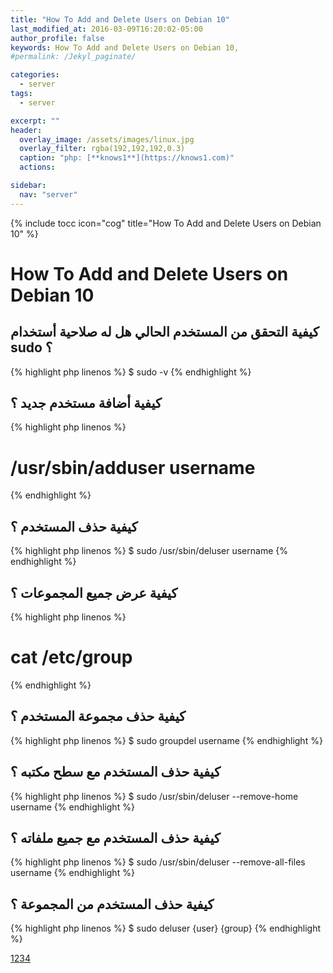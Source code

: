 ```yaml
---
title: "How To Add and Delete Users on Debian 10"
last_modified_at: 2016-03-09T16:20:02-05:00
author_profile: false
keywords: How To Add and Delete Users on Debian 10,
#permalink: /Jekyl_paginate/

categories:
  - server
tags:
  - server

excerpt: ""
header:
  overlay_image: /assets/images/linux.jpg
  overlay_filter: rgba(192,192,192,0.3)
  caption: "php: [**knows1**](https://knows1.com)"
  actions:

sidebar:
  nav: "server"
---
```

{% include tocc icon="cog" title="How To Add and Delete Users on Debian 10" %}

# How To Add and Delete Users on Debian 10

## كيفية التحقق من المستخدم الحالي هل له صلاحية أستخدام sudo ؟

{% highlight php linenos %}
$ sudo -v
{% endhighlight %}

## كيفية أضافة مستخدم جديد ؟

{% highlight php linenos %}
#  /usr/sbin/adduser username
{% endhighlight %}

## كيفية حذف المستخدم  ؟

{% highlight php linenos %}
$ sudo /usr/sbin/deluser username
{% endhighlight %}

## كيفية عرض جميع المجموعات ؟

{% highlight php linenos %}
# cat /etc/group
{% endhighlight %}

## كيفية حذف مجموعة المستخدم ؟

{% highlight php linenos %}
$ sudo groupdel username
{% endhighlight %}

## كيفية حذف المستخدم مع سطح مكتبه ؟

{% highlight php linenos %}
$ sudo /usr/sbin/deluser --remove-home username
{% endhighlight %}
## كيفية حذف المستخدم مع جميع ملفاته ؟
{% highlight php linenos %}
$ sudo /usr/sbin/deluser --remove-all-files username
{% endhighlight %}

## كيفية حذف المستخدم من المجموعة ؟

{% highlight php linenos %}
$ sudo deluser {user} {group}
{% endhighlight %}

[1](https://fragen.knows1.com/server/How-to-Add-and-Delete-a-User-to-Sudoers/)[2](https://fragen.knows1.com/server/How-do-I-stop-sudo-su/)[3](https://fragen.knows1.com/server/How-To-Add-and-Delete-Users-on-Debian-10/)[4](https://fragen.knows1.com/server/How-to-stop-users-from-Switching-to-Root-user/)

